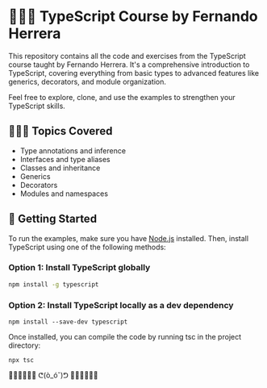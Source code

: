 # 👩🏼‍🎓 TypeScript Course by Fernando Herrera

This repository contains all the code and exercises from the TypeScript course taught by Fernando Herrera. It's a comprehensive introduction to TypeScript, 
covering everything from basic types to advanced features like generics, decorators, and module organization.

Feel free to explore, clone, and use the examples to strengthen your TypeScript skills.

## 👩🏼‍💻 Topics Covered
- Type annotations and inference
- Interfaces and type aliases
- Classes and inheritance
- Generics
- Decorators
- Modules and namespaces

## 🚀 Getting Started
To run the examples, make sure you have [Node.js](https://nodejs.org/) installed. Then, install TypeScript using one of the following methods:

### Option 1: Install TypeScript globally
```bash
npm install -g typescript
```
### Option 2: Install TypeScript locally as a dev dependency
```
npm install --save-dev typescript
```
Once installed, you can compile the code by running tsc in the project directory:
```
npx tsc
```

 🙆🏻‍♀️🙆🏻‍♀️    ᕦ(ò_óˇ)ᕤ     🙆🏻‍♀️🙆🏻‍♀️  

